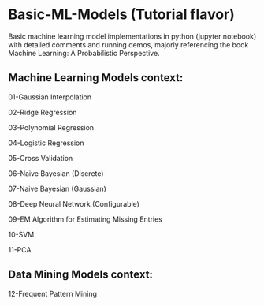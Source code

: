 # Basic-ML-Models (Tutorial flavor)
Basic machine learning model implementations in python (jupyter notebook) with detailed comments and running demos, majorly referencing the book Machine Learning: A Probabilistic Perspective.

## Machine Learning Models context:
01-Gaussian Interpolation

02-Ridge Regression

03-Polynomial Regression

04-Logistic Regression

05-Cross Validation

06-Naive Bayesian (Discrete)

07-Naive Bayesian (Gaussian)

08-Deep Neural Network (Configurable)

09-EM Algorithm for Estimating Missing Entries

10-SVM

11-PCA

## Data Mining Models context:

12-Frequent Pattern Mining
